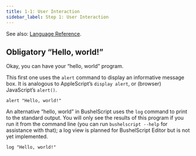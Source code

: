 ```yaml
---
title: 1-1: User Interaction
sidebar_label: Step 1: User Interaction
---
```


See also: [Language Reference](../ref/user-interaction).

## Obligatory “Hello, world!”

Okay, you can have your “hello, world” program.

This first one uses the `alert` command to display an informative message box. It is analogous to AppleScript’s `display alert`, or (browser) JavaScript’s `alert()`.

```applescript
alert "Hello, world!"
```

An alternative “hello, world” in BushelScript uses the `log` command to print to the standard output. You will only see the results of this program if you run it from the command line (you can run `bushelscript --help` for assistance with that); a log view is planned for BushelScript Editor but is not yet implemented.

```applescript
log "Hello, world!"
```
